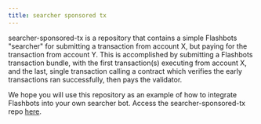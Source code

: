 ```yaml
---
title: searcher sponsored tx
---
```

searcher-sponsored-tx is a repository that contains a simple Flashbots "searcher" for submitting a transaction from account X, but paying for the transaction from account Y. This is accomplished by submitting a Flashbots transaction bundle, with the first transaction(s) executing from account X, and the last, single transaction calling a contract which verifies the early transactions ran successfully, then pays the validator.

We hope you will use this repository as an example of how to integrate Flashbots into your own searcher bot. Access the searcher-sponsored-tx repo [here](https://github.com/flashbots/searcher-sponsored-tx).
